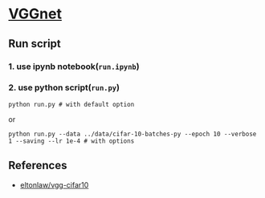 # [VGGnet](https://arxiv.org/pdf/1409.1556.pdf)

## Run script
### 1. use ipynb notebook(`run.ipynb`)
### 2. use python script(`run.py`)
```python run.py # with default option```

 or

 ```python run.py --data ../data/cifar-10-batches-py --epoch 10 --verbose 1 --saving --lr 1e-4 # with options```

## References
- [eltonlaw/vgg-cifar10](https://github.com/eltonlaw/vgg-cifar10/blob/master/src/vgg_19.py)
